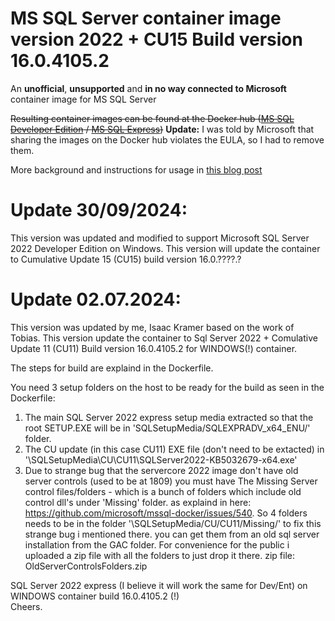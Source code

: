 # MS SQL Server container image version 2022 + CU15 Build version 16.0.4105.2
An **unofficial**, **unsupported** and **in no way connected to Microsoft** container image for MS SQL Server

~~Resulting container images can be found at the Docker hub ([MS SQL Developer Edition](https://hub.docker.com/r/tobiasfenster/mssql-server-dev-unsupported/tags?page=1&ordering=last_updated) / [MS SQL Express](https://hub.docker.com/r/tobiasfenster/mssql-server-exp-unsupported/tags?page=1&ordering=last_updated))~~ **Update:** I was told by Microsoft that sharing the images on the Docker hub violates the EULA, so I had to remove them.

More background and instructions for usage in [this blog post](https://tobiasfenster.io/ms-sql-server-in-windows-containers)

# Update 30/09/2024:
This version was updated and modified to support Microsoft SQL Server 2022 Developer Edition on Windows.
This version will update the container to Cumulative Update 15 (CU15) build version 16.0.????.?

# Update 02.07.2024:
This version was updated by me, Isaac Kramer based on the work of Tobias.
This version update the container to Sql Server 2022 + Comulative Update 11 (CU11) Build version 16.0.4105.2
for WINDOWS(!) container.

The steps for build are explaind in the Dockerfile.

You need 3 setup folders on the host to be ready for the build as seen in the Dockerfile:

1. The main SQL Server 2022 express setup media extracted so that the root SETUP.EXE will be in 'SQLSetupMedia/SQLEXPRADV_x64_ENU/' folder.
2. The CU update (in this case CU11) EXE file (don't need to be extacted) in '\SQLSetupMedia\CU\CU11\SQLServer2022-KB5032679-x64.exe'
3. Due to strange bug that the servercore 2022 image don't have old server controls (used to be at 1809) you must 
    have The Missing Server control files/folders - which is a bunch of folders which include old control dll's under 'Missing' folder.
    as explaind in here:  https://github.com/microsoft/mssql-docker/issues/540.
   So 4 folders needs to be in the folder '\SQLSetupMedia/CU/CU11/Missing/' to fix this strange bug i mentioned there.
you can get them from an old sql server installation from the GAC folder.
For convenience for the public i  uploaded  a zip file with all the folders to just drop it there.
zip file: OldServerControlsFolders.zip

SQL Server 2022 express (I believe it will work the same for Dev/Ent) on WINDOWS container build 16.0.4105.2 (!)
<br/>
Cheers.

